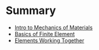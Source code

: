# Summary

- [Intro to Mechanics of Materials](./intro_mech_mat.md)
- [Basics of Finite Element](./basic_finite_element.md)
- [Elements Working Together](./elements_work_together.md)
